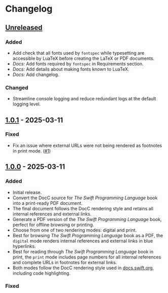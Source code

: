 # Changelog

## [Unreleased]

### Added

- Add check that all fonts used by `fontspec` while typesetting are accessible by LuaTeX before creating the LaTeX or PDF documents.
- _Docs:_ Add fonts required by `fontspec` in Requirements section.
- _Docs:_ Add details about making fonts known to LuaTeX.
- _Docs:_ Add changelog.

### Changed

- Streamline console logging and reduce redundant logs at the default logging level.

## [1.0.1] - 2025-03-11

### Fixed
- Fix an issue where external URLs were not being rendered as footnotes in print mode. ([#1](https://github.com/ekassos/swift-book-pdf))

## [1.0.0] - 2025-03-11

### Added

- Initial release.
- Convert the DocC source for _The Swift Programming Language_ book into a print-ready PDF document.
- The final document follows the DocC rendering style and retains all internal references and external links.
- Generate a PDF version of the _The Swift Programming Language_ book, perfect for offline browsing or printing.
- Choose from one of two rendering modes: digital and print.
- Best for browsing _The Swift Programming Language_ book as a PDF, the `digital` mode renders internal references and external links in blue hyperlinks.
- Best for reading through _The Swift Programming Language_ book in print, the `print` mode includes page numbers for all internal references and complete URLs in footnotes for external links.
- Both modes follow the DocC rendering style used in [docs.swift.org](https://docs.swift.org/swift-book/documentation/the-swift-programming-language/), including code highlighting.

### Fixed

[unreleased]: https://github.com/ekassos/swift-book-pdf/compare/v1.0.1...HEAD
[1.0.1]: https://github.com/ekassos/swift-book-pdf/compare/v1.0...v1.0.1
[1.0.0]: https://github.com/ekassos/swift-book-pdf/releases/tag/v1.0